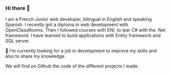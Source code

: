### Hi there 👋
I am a French Junior web developer, bilingual in English and speaking Spanish. 
I recently got a diploma in web development with OpenClassRooms. Then I followed courses with ENI, to lear C# with the .Net frameword. I have learned to build applications with Entity framework and SQL server.

 🌱 I’m currently looking for a job in development to improve my skills and also to share my knowledge.  

We will find on Github the code of the different projects I made.
